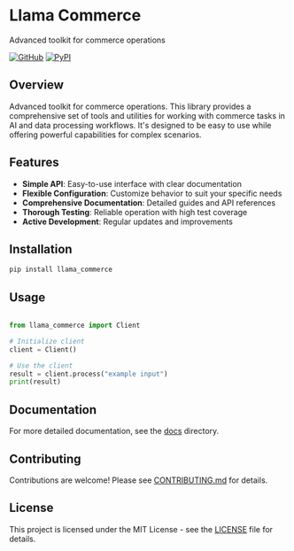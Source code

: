 # Llama Commerce

Advanced toolkit for commerce operations

[![GitHub](https://img.shields.io/github/license/llamasearchai/llama-commerce)](https://github.com/llamasearchai/llama-commerce/blob/main/LICENSE)
[![PyPI](https://img.shields.io/pypi/v/llama_commerce.svg)](https://pypi.org/project/llama_commerce/)

## Overview


Advanced toolkit for commerce operations. This library provides a comprehensive set of tools and utilities for
working with commerce tasks in AI and data processing workflows.
It's designed to be easy to use while offering powerful capabilities for complex scenarios.


## Features


- **Simple API**: Easy-to-use interface with clear documentation
- **Flexible Configuration**: Customize behavior to suit your specific needs
- **Comprehensive Documentation**: Detailed guides and API references
- **Thorough Testing**: Reliable operation with high test coverage
- **Active Development**: Regular updates and improvements


## Installation

```bash
pip install llama_commerce
```

## Usage

```python

from llama_commerce import Client

# Initialize client
client = Client()

# Use the client
result = client.process("example input")
print(result)

```

## Documentation

For more detailed documentation, see the [docs](docs/) directory.

## Contributing

Contributions are welcome! Please see [CONTRIBUTING.md](CONTRIBUTING.md) for details.

## License

This project is licensed under the MIT License - see the [LICENSE](LICENSE) file for details.
